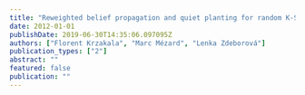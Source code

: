 ```yaml
---
title: "Reweighted belief propagation and quiet planting for random K-SAT"
date: 2012-01-01
publishDate: 2019-06-30T14:35:06.097095Z
authors: ["Florent Krzakala", "Marc Mézard", "Lenka Zdeborová"]
publication_types: ["2"]
abstract: ""
featured: false
publication: ""
---
```


